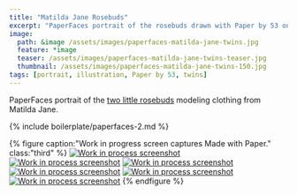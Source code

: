 ```yaml
---
title: "Matilda Jane Rosebuds"
excerpt: "PaperFaces portrait of the rosebuds drawn with Paper by 53 on an iPad."
image: 
  path: &image /assets/images/paperfaces-matilda-jane-twins.jpg 
  feature: *image
  teaser: /assets/images/paperfaces-matilda-jane-twins-teaser.jpg
  thumbnail: /assets/images/paperfaces-matilda-jane-twins-150.jpg
tags: [portrait, illustration, Paper by 53, twins]
---
```


PaperFaces portrait of the [two little rosebuds](http://2littlerosebuds.com/2014/04/24/matilda-jane-spring-clothing-review-giveaway-ends/) modeling clothing from Matilda Jane.

{% include boilerplate/paperfaces-2.md %}

{% figure caption:"Work in progress screen captures Made with Paper." class:"third" %}
[![Work in process screenshot](/assets/images/paperfaces-mj-twins-process-1-600.jpg)](/assets/images/paperfaces-mj-twins-process-1-lg.jpg)
[![Work in process screenshot](/assets/images/paperfaces-mj-twins-process-2-600.jpg)](/assets/images/paperfaces-mj-twins-process-2-lg.jpg)
[![Work in process screenshot](/assets/images/paperfaces-mj-twins-process-3-600.jpg)](/assets/images/paperfaces-mj-twins-process-3-lg.jpg)
[![Work in process screenshot](/assets/images/paperfaces-mj-twins-process-4-600.jpg)](/assets/images/paperfaces-mj-twins-process-4-lg.jpg)
[![Work in process screenshot](/assets/images/paperfaces-mj-twins-process-5-600.jpg)](/assets/images/paperfaces-mj-twins-process-5-lg.jpg)
[![Work in process screenshot](/assets/images/paperfaces-mj-twins-process-6-600.jpg)](/assets/images/paperfaces-mj-twins-process-6-lg.jpg)
{% endfigure %}

